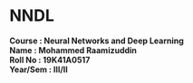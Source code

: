 # NNDL
<b>Course : Neural Networks and Deep Learning</b>
<br/>
<b>Name : Mohammed Raamizuddin</b>
<br/>
<b>Roll No : 19K41A0517</b>
<br/>
<b>Year/Sem : III/II</b>
<br/>
